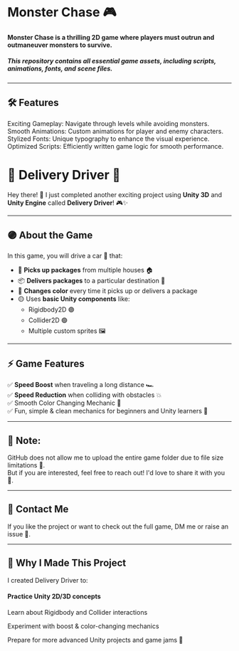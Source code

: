 # Monster Chase 🎮
#### Monster Chase is a thrilling 2D game where players must outrun and outmaneuver monsters to survive.

##### This repository contains all essential game assets, including scripts, animations, fonts, and scene files.
---
## 🛠 Features
Exciting Gameplay: Navigate through levels while avoiding monsters.
Smooth Animations: Custom animations for player and enemy characters.
Stylized Fonts: Unique typography to enhance the visual experience.
Optimized Scripts: Efficiently written game logic for smooth performance.



# 🚗 Delivery Driver 🚚 

Hey there! 👋 I just completed another exciting project using **Unity 3D** and **Unity Engine** called **Delivery Driver**! 🎮✨

---

## 🟣 About the Game

In this game, you will drive a car 🚗 that:
- 💌 **Picks up packages** from multiple houses 🏠
- 📦 **Delivers packages** to a particular destination 📍
- 🎨 **Changes color** every time it picks up or delivers a package
- 🟡 Uses **basic Unity components** like:
    - Rigidbody2D 🟣
    - Collider2D 🟢
    - Multiple custom sprites 🖼️

---

## ⚡ Game Features

✅ **Speed Boost** when traveling a long distance 🏎️  
✅ **Speed Reduction** when colliding with obstacles 💥  
✅ Smooth Color Changing Mechanic 🌈  
✅ Fun, simple & clean mechanics for beginners and Unity learners 🎯

---

## 🛑 Note:
GitHub does not allow me to upload the entire game folder due to file size limitations 🚫.  
But if you are interested, feel free to reach out! I'd love to share it with you 💌.

---

## 💙 Contact Me
If you like the project or want to check out the full game, DM me or raise an issue 💬.

---

## 💼 Why I Made This Project
 I created Delivery Driver to:

#### Practice Unity 2D/3D concepts

   Learn about Rigidbody and Collider interactions

  Experiment with boost & color-changing mechanics

  Prepare for more advanced Unity projects and game jams 🚀
